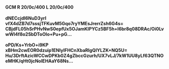 #### GCM R 20/0c/400 L 20/0c/400
**dNECcjdl6NuD3yrI**<br/>**vfX4dZB7d7sssjTFKuvM5Gqo7ryYMEsJrerrZsh6G4s=**<br/>**CBjdFL05hSrPHvNwS0epfUx5OJamKlPYCz5BF5h+l6br8q08DRAc/Oi0LvwWI4f8o2SbDToOIo+Pu+pG...**<br/><br/>
**oPD/Ks+YrbO+i9KP**<br/>**xBHm2cwEOR0dzuip1ENIyIFHCnXbaRIgQlYLZK+NQ5U=**<br/>**Hu/3DrftAzicWCCwDPKb0Z4gZbccGzurh/UX7vLJ/7kW1UU8yLf63QTNOeMHK/qHt0jcNoIEHAaY68Ns...**